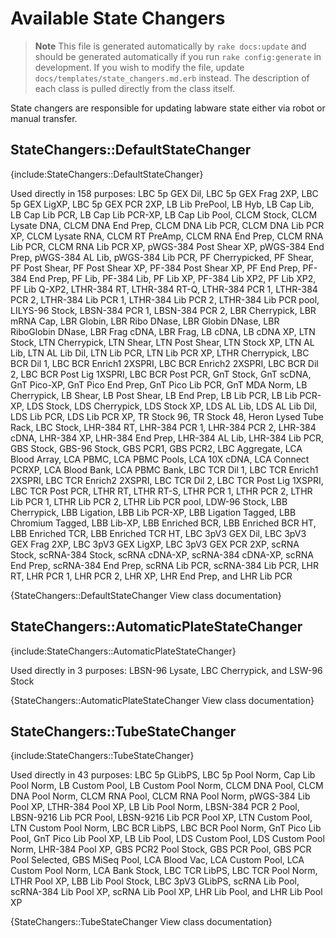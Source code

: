 <!--
# @markup markdown
# @title Available State Changers
-->

# Available State Changers

> **Note** This file is generated automatically by `rake docs:update` and should
> be generated automatically if you run `rake config:generate` in development.
> If you wish to modify the file, update `docs/templates/state_changers.md.erb`
> instead. The description of each class is pulled directly from the class itself.

State changers are responsible for updating labware state either via robot or
manual transfer.


## StateChangers::DefaultStateChanger

{include:StateChangers::DefaultStateChanger}

  Used directly in 158 purposes:
  LBC 5p GEX Dil, LBC 5p GEX Frag 2XP, LBC 5p GEX LigXP, LBC 5p GEX PCR 2XP, LB Lib PrePool, LB Hyb, LB Cap Lib, LB Cap Lib PCR, LB Cap Lib PCR-XP, LB Cap Lib Pool, CLCM Stock, CLCM Lysate DNA, CLCM DNA End Prep, CLCM DNA Lib PCR, CLCM DNA Lib PCR XP, CLCM Lysate RNA, CLCM RT PreAmp, CLCM RNA End Prep, CLCM RNA Lib PCR, CLCM RNA Lib PCR XP, pWGS-384 Post Shear XP, pWGS-384 End Prep, pWGS-384 AL Lib, pWGS-384 Lib PCR, PF Cherrypicked, PF Shear, PF Post Shear, PF Post Shear XP, PF-384 Post Shear XP, PF End Prep, PF-384 End Prep, PF Lib, PF-384 Lib, PF Lib XP, PF-384 Lib XP2, PF Lib XP2, PF Lib Q-XP2, LTHR-384 RT, LTHR-384 RT-Q, LTHR-384 PCR 1, LTHR-384 PCR 2, LTHR-384 Lib PCR 1, LTHR-384 Lib PCR 2, LTHR-384 Lib PCR pool, LILYS-96 Stock, LBSN-384 PCR 1, LBSN-384 PCR 2, LBR Cherrypick, LBR mRNA Cap, LBR Globin, LBR Ribo DNase, LBR Globin DNase, LBR RiboGlobin DNase, LBR Frag cDNA, LBR Frag, LB cDNA, LB cDNA XP, LTN Stock, LTN Cherrypick, LTN Shear, LTN Post Shear, LTN Stock XP, LTN AL Lib, LTN AL Lib Dil, LTN Lib PCR, LTN Lib PCR XP, LTHR Cherrypick, LBC BCR Dil 1, LBC BCR Enrich1 2XSPRI, LBC BCR Enrich2 2XSPRI, LBC BCR Dil 2, LBC BCR Post Lig 1XSPRI, LBC BCR Post PCR, GnT Stock, GnT scDNA, GnT Pico-XP, GnT Pico End Prep, GnT Pico Lib PCR, GnT MDA Norm, LB Cherrypick, LB Shear, LB Post Shear, LB End Prep, LB Lib PCR, LB Lib PCR-XP, LDS Stock, LDS Cherrypick, LDS Stock XP, LDS AL Lib, LDS AL Lib Dil, LDS Lib PCR, LDS Lib PCR XP, TR Stock 96, TR Stock 48, Heron Lysed Tube Rack, LBC Stock, LHR-384 RT, LHR-384 PCR 1, LHR-384 PCR 2, LHR-384 cDNA, LHR-384 XP, LHR-384 End Prep, LHR-384 AL Lib, LHR-384 Lib PCR, GBS Stock, GBS-96 Stock, GBS PCR1, GBS PCR2, LBC Aggregate, LCA Blood Array, LCA PBMC, LCA PBMC Pools, LCA 10X cDNA, LCA Connect PCRXP, LCA Blood Bank, LCA PBMC Bank, LBC TCR Dil 1, LBC TCR Enrich1 2XSPRI, LBC TCR Enrich2 2XSPRI, LBC TCR Dil 2, LBC TCR Post Lig 1XSPRI, LBC TCR Post PCR, LTHR RT, LTHR RT-S, LTHR PCR 1, LTHR PCR 2, LTHR Lib PCR 1, LTHR Lib PCR 2, LTHR Lib PCR pool, LDW-96 Stock, LBB Cherrypick, LBB Ligation, LBB Lib PCR-XP, LBB Ligation Tagged, LBB Chromium Tagged, LBB Lib-XP, LBB Enriched BCR, LBB Enriched BCR HT, LBB Enriched TCR, LBB Enriched TCR HT, LBC 3pV3 GEX Dil, LBC 3pV3 GEX Frag 2XP, LBC 3pV3 GEX LigXP, LBC 3pV3 GEX PCR 2XP, scRNA Stock, scRNA-384 Stock, scRNA cDNA-XP, scRNA-384 cDNA-XP, scRNA End Prep, scRNA-384 End Prep, scRNA Lib PCR, scRNA-384 Lib PCR, LHR RT, LHR PCR 1, LHR PCR 2, LHR XP, LHR End Prep, and LHR Lib PCR

{StateChangers::DefaultStateChanger View class documentation}


## StateChangers::AutomaticPlateStateChanger

{include:StateChangers::AutomaticPlateStateChanger}

  Used directly in 3 purposes:
  LBSN-96 Lysate, LBC Cherrypick, and LSW-96 Stock

{StateChangers::AutomaticPlateStateChanger View class documentation}


## StateChangers::TubeStateChanger

{include:StateChangers::TubeStateChanger}

  Used directly in 43 purposes:
  LBC 5p GLibPS, LBC 5p Pool Norm, Cap Lib Pool Norm, LB Custom Pool, LB Custom Pool Norm, CLCM DNA Pool, CLCM DNA Pool Norm, CLCM RNA Pool, CLCM RNA Pool Norm, pWGS-384 Lib Pool XP, LTHR-384 Pool XP, LB Lib Pool Norm, LBSN-384 PCR 2 Pool, LBSN-9216 Lib PCR Pool, LBSN-9216 Lib PCR Pool XP, LTN Custom Pool, LTN Custom Pool Norm, LBC BCR LibPS, LBC BCR Pool Norm, GnT Pico Lib Pool, GnT Pico Lib Pool XP, LB Lib Pool, LDS Custom Pool, LDS Custom Pool Norm, LHR-384 Pool XP, GBS PCR2 Pool Stock, GBS PCR Pool, GBS PCR Pool Selected, GBS MiSeq Pool, LCA Blood Vac, LCA Custom Pool, LCA Custom Pool Norm, LCA Bank Stock, LBC TCR LibPS, LBC TCR Pool Norm, LTHR Pool XP, LBB Lib Pool Stock, LBC 3pV3 GLibPS, scRNA Lib Pool, scRNA-384 Lib Pool XP, scRNA Lib Pool XP, LHR Lib Pool, and LHR Lib Pool XP

{StateChangers::TubeStateChanger View class documentation}

